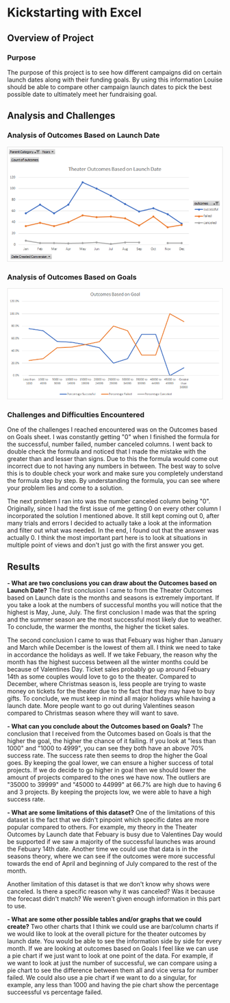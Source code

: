 # Kickstarting with Excel

## Overview of Project

### Purpose
The purpose of this project is to see how different campaigns did on certain launch dates along with their funding goals. By using this 
information Louise should be able to compare other campaign launch dates to pick the best possible date to 
ultimately meet her fundraising goal. 

## Analysis and Challenges

### Analysis of Outcomes Based on Launch Date
![This is an image](https://github.com/clarosjorge21/kickstarter-analysis/blob/412954e122dc7888887e650629fd3d83f262243b/Theater_Outcomes_vs_Launch.png)


### Analysis of Outcomes Based on Goals
![This is an image](https://github.com/clarosjorge21/kickstarter-analysis/blob/64c07993f7a70d6192ba2904d284e5bb473e7123/Outcomes_vs_Goals.png)


### Challenges and Difficulties Encountered
One of the challenges I reached encountered was on the Outcomes based on Goals sheet. 
I was constantly getting "0" when I finished the formula for the successful, number failed, number canceled columns.
I went back to double check the formula and noticed that I made the mistake with the greater than and lesser than signs. 
Due to this the formula would come out incorrect due to not having any numbers in between.
The best way to solve this is to double check your work and make sure you completely understand the formula step by step.
By understanding the formula, you can see where your problem lies and come to a solution.

The next problem I ran into was the number canceled column being "0". Originally, since I had the first issue of me getting 0
on every other column I incorporated the solution I mentioned above. It still kept coming out 0, after many trials and errors 
I decided to actually take a look at the information and filter out what was needed. In the end, I found out that the answer
was actually 0. I think the most important part here is to look at situations in multiple point of views and don't just go with
the first answer you get. 


## Results

**- What are two conclusions you can draw about the Outcomes based on Launch Date?**
The first conclusion I came to from the Theater Outcomes based on Launch date is the months and seasons is extremely important.
If you take a look at the numbers of successful months you will notice that the highest is May, June, July. 
The first conclusion I made was that the spring and the summer season are the most successful most likely due to weather. 
To conclude, the warmer the months, the higher the ticket sales. 

The second conclusion I came to was that Febuary was higher than January and March while December is the lowest of them all.
I think we need to take in accordance the holidays as well. If we take Febuary, the reason why the month has the highest success between
all the winter months could be because of Valentines Day. Ticket sales probably go up around Febuary 14th as some couples would love to go to the theater.
Compared to December, where Christmas season is, less people are trying to waste money on tickets for the theater due to the fact that they may have to buy gifts.
To conclude, we must keep in mind all major holidays while having a launch date. 
More people want to go out during Valentines season compared to Christmas season where they will want to save. 


**- What can you conclude about the Outcomes based on Goals?**
The conclusion that I received from the Outcomes based on Goals is that the higher the goal, the higher the chance of it failing. 
If you look at "less than 1000" and "1000 to 4999", you can see they both have an above 70% success rate.
The success rate then seems to drop the higher the Goal goes. 
By keeping the goal lower, we can ensure a higher success of total projects. 
If we do decide to go higher in goal then we should lower the amount of projects compared to the ones we have now.
The outliers are "35000 to 39999" and "45000 to 44999" at 66.7% are high due to having 6 and 3 projects.
By keeping the projects low, we were able to have a high success rate.

**- What are some limitations of this dataset?**
One of the limitations of this dataset is the fact that we didn't pinpoint which specific dates are more popular compared to others.
For example, my theory in the Theater Outcomes by Launch date that Febuary is busy due to Valentines Day would be supported if 
we saw a majority of the successful launches was around the Febuary 14th date. Another time we could use that data is in the seasons theory, 
where we can see if the outcomes were more successful towards the end of April and beginning of July compared to the rest of the month. 

Another limitation of this dataset is that we don't know why shows were canceled. Is there a specific reason why it was canceled?
Was it because the forecast didn't match? We weren't given enough information in this part to use. 

**- What are some other possible tables and/or graphs that we could create?**
Two other charts that I think we could use are bar/column charts if we would like to look at the overall picture 
for the theater outcomes by launch date. You would be able to see the information side by side for every month.
If we are looking at outcomes based on Goals I feel like we can use a pie chart if we
just want to look at one point of the data. For example, if we want to look at just the number of successful, we can compare using a pie chart 
to see the difference between them all and vice versa for number failed. We could also use a pie chart if we want to do a singular, for example, any less than 1000 
and having the pie chart show the percentage succeessful vs percentage failed.
